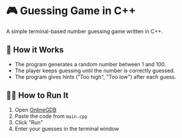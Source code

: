 # 🎮 Guessing Game in C++

A simple terminal-based number guessing game written in C++.

## 🚀 How it Works

- The program generates a random number between 1 and 100.
- The player keeps guessing until the number is correctly guessed.
- The program gives hints ("Too high", "Too low") after each guess.

## 🧑‍💻 How to Run It

1. Open [OnlineGDB](https://www.onlinegdb.com/online_c++_compiler)
2. Paste the code from `main.cpp`
3. Click "Run"
4. Enter your guesses in the terminal window



